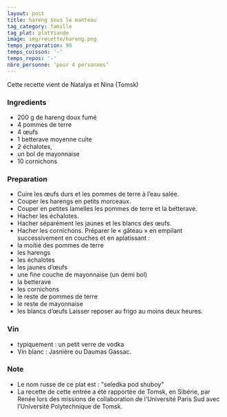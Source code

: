 ```yaml
---
layout: post
title: hareng sous le manteau
tag_category: famille
tag_plat: platViande
image: img/recette/hareng.png
temps_preparation: 90
temps_cuisson: '-'
temps_repos: '-'
nbre_personne: ‘pour 4 personnes’
---
```

Cette recette vient de Natalya et Nina (Tomsk)

### Ingredients
* 200 g de hareng doux fumé
* 4 pommes de terre
* 4 œufs
* 1 betterave moyenne cuite
* 2 échalotes,
* un bol de mayonnaise
* 10 cornichons


### Preparation
* Cuire les œufs durs et les pommes de terre à l’eau salée.
* Couper les harengs en petits morceaux.
* Couper en petites lamelles les pommes de terre et la betterave.
* Hacher les échalotes.
* Hacher séparément les jaunes et les blancs des œufs.
* Hacher les cornichons.
Préparer le « gâteau » en empilant successivement en couches et en aplatissant :
* la moitié des pommes de terre
* les harengs
* les échalotes
* les jaunes d’œufs
* une fine couche de mayonnaise (un demi bol)
* la betterave
* les cornichons
* le reste de pommes de terre
* le reste de mayonnaise
* les blancs d’œufs
Laisser reposer au frigo au moins deux heures.


### Vin
* typiquement : un petit verre de vodka
* Vin blanc : Jasnière ou Daumas Gassac.

### Note
* Le nom russe de ce plat est : "seledka pod shuboy"
* La recette de cette entrée a été rapportée de Tomsk, en Sibérie, par Renée lors des missions de collaboration de l’Université Paris Sud avec l’Université Polytechnique de Tomsk.    
